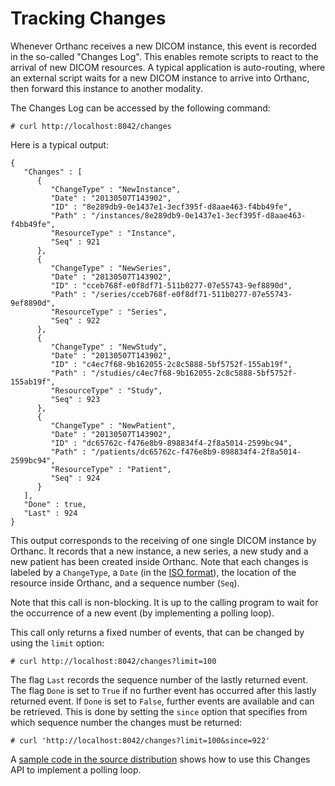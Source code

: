 # Tracking Changes #

Whenever Orthanc receives a new DICOM instance, this event is recorded in the so-called "Changes Log". This enables remote scripts to react to the arrival of new DICOM resources. A typical application is auto-routing, where an external script waits for a new DICOM instance to arrive into Orthanc, then forward this instance to another modality.

The Changes Log can be accessed by the following command:

```
# curl http://localhost:8042/changes
```

Here is a typical output:

```
{
   "Changes" : [
      {
         "ChangeType" : "NewInstance",
         "Date" : "20130507T143902",
         "ID" : "8e289db9-0e1437e1-3ecf395f-d8aae463-f4bb49fe",
         "Path" : "/instances/8e289db9-0e1437e1-3ecf395f-d8aae463-f4bb49fe",
         "ResourceType" : "Instance",
         "Seq" : 921
      },
      {
         "ChangeType" : "NewSeries",
         "Date" : "20130507T143902",
         "ID" : "cceb768f-e0f8df71-511b0277-07e55743-9ef8890d",
         "Path" : "/series/cceb768f-e0f8df71-511b0277-07e55743-9ef8890d",
         "ResourceType" : "Series",
         "Seq" : 922
      },
      {
         "ChangeType" : "NewStudy",
         "Date" : "20130507T143902",
         "ID" : "c4ec7f68-9b162055-2c8c5888-5bf5752f-155ab19f",
         "Path" : "/studies/c4ec7f68-9b162055-2c8c5888-5bf5752f-155ab19f",
         "ResourceType" : "Study",
         "Seq" : 923
      },
      {
         "ChangeType" : "NewPatient",
         "Date" : "20130507T143902",
         "ID" : "dc65762c-f476e8b9-898834f4-2f8a5014-2599bc94",
         "Path" : "/patients/dc65762c-f476e8b9-898834f4-2f8a5014-2599bc94",
         "ResourceType" : "Patient",
         "Seq" : 924
      }
   ],
   "Done" : true,
   "Last" : 924
}
```

This output corresponds to the receiving of one single DICOM instance by Orthanc. It records that a new instance, a new series, a new study and a new patient has been created inside Orthanc. Note that each changes is labeled by a `ChangeType`, a `Date` (in the [ISO format](http://en.wikipedia.org/wiki/ISO_8601)), the location of the resource inside Orthanc, and a sequence number (`Seq`).

Note that this call is non-blocking. It is up to the calling program to wait for the occurrence of a new event (by implementing a polling loop).

This call only returns a fixed number of events, that can be changed by using the `limit` option:

```
# curl http://localhost:8042/changes?limit=100
```

The flag `Last` records the sequence number of the lastly returned event. The flag `Done` is set to `True` if no further event has occurred after this lastly returned event. If `Done` is set to `False`, further events are available and can be retrieved. This is done by setting the `since` option that specifies from which sequence number the changes must be returned:

```
# curl 'http://localhost:8042/changes?limit=100&since=922'
```

A [sample code in the source distribution](https://code.google.com/p/orthanc/source/browse/Resources/Samples/Python/ChangesLoop.py) shows how to use this Changes API to implement a polling loop.